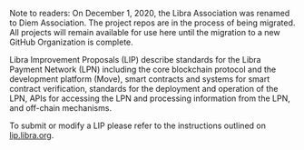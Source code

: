 Note to readers: On December 1, 2020, the Libra Association was renamed to Diem Association. The project repos are in the process of being migrated. All projects will remain available for use here until the migration to a new GitHub Organization is complete.

Libra Improvement Proposals (LIP) describe standards for the Libra Payment Network (LPN) including the core blockchain protocol and the development platform (Move), smart contracts and systems for smart contract verification, standards for the deployment and operation of the LPN, APIs for accessing the LPN and processing information from the LPN, and off-chain mechanisms.

To submit or modify a LIP please refer to the instructions outlined on [lip.libra.org](https://lip.libra.org).

